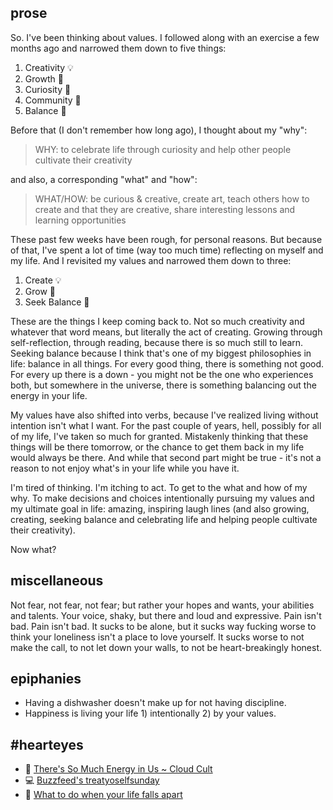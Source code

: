 ## prose
So. I've been thinking about values. I followed along with an exercise a few months ago and narrowed them down to five things:
1. Creativity 💡
1. Growth 🐛
1. Curiosity 🔮
1. Community 💪
1. Balance 💞

Before that (I don't remember how long ago), I thought about my "why":
> WHY: to celebrate life through curiosity and help other people cultivate their creativity

and also, a corresponding "what" and "how":
> WHAT/HOW: be curious & creative, create art, teach others how to create and that they are creative, share interesting lessons and learning opportunities

These past few weeks have been rough, for personal reasons. But because of that, I've spent a lot of time (way too much time) reflecting on myself and my life. And I revisited my values and narrowed them down to three:
1. Create 💡
1. Grow 🐛
1. Seek Balance 💞

These are the things I keep coming back to. Not so much creativity and whatever that word means, but literally the act of creating. Growing through self-reflection, through reading, because there is so much still to learn. Seeking balance because I think that's one of my biggest philosophies in life: balance in all things. For every good thing, there is something not good. For every up there is a down - you might not be the one who experiences both, but somewhere in the universe, there is something balancing out the energy in your life.

My values have also shifted into verbs, because I've realized living without intention isn't what I want. For the past couple of years, hell, possibly for all of my life, I've taken so much for granted. Mistakenly thinking that these things will be there tomorrow, or the chance to get them back in my life would always be there. And while that second part might be  true - it's not a reason to not enjoy what's in your life while you have it.

I'm tired of thinking. I'm itching to act. To get to the what and how of my why. To make decisions and choices intentionally pursuing my values and my ultimate goal in life: amazing, inspiring laugh lines (and also growing, creating, seeking balance and celebrating life and helping people cultivate their creativity).

Now what?


## miscellaneous
Not fear, not fear, not fear; but rather your hopes and wants, your abilities and talents. Your voice, shaky, but there and loud and expressive. Pain isn't bad. Pain isn't bad. It sucks to be alone, but it sucks way fucking worse to think your loneliness isn't a place to love yourself. It sucks worse to not make the call, to not let down your walls, to not be heart-breakingly honest.

## epiphanies
- Having a dishwasher doesn't make up for not having discipline.
- Happiness is living your life 1) intentionally 2) by your values.

## #hearteyes
- 🎵 [There's So Much Energy in Us ~ Cloud Cult](https://www.youtube.com/watch?v=udWIFQgAcYQ)
- 💻 [Buzzfeed's treatyoselfsunday](https://www.buzzfeed.com/tag/treatyoselfsunday)
- 👀 [What to do when your life falls apart](https://www.youtube.com/watch?v=rqnUEj8tA14)
